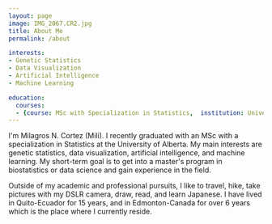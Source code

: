 ```yaml
---
layout: page
image: IMG_2067.CR2.jpg
title: About Me
permalink: /about

interests:
- Genetic Statistics
- Data Visualization
- Artificial Intelligence
- Machine Learning

education:
  courses:
  - {course: MSc with Specialization in Statistics,  institution: University of Alberta, Country: Canada, year: 2019-2023}
---
```


I'm Milagros N. Cortez (Mili). I recently graduated with an MSc with a specialization in Statistics at the University of Alberta. My main interests are genetic statistics, data visualization, artificial intelligence, and machine learning. My short-term goal is to get into a master's program in biostatistics or data science and gain experience in the field. 

Outside of my academic and professional pursuits, I like to travel, hike, take pictures with my DSLR camera, draw, read, and learn Japanese. I have lived in Quito-Ecuador for 15 years, and in Edmonton-Canada for over 6 years which is the place where I currently reside.
